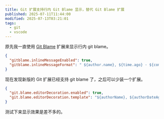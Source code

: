 ```yaml
---
title: Git 扩展支持行内 Git Blame 显示，替代 Git Blame 扩展
published: 2025-07-11T11:44:00
modified: 2025-07-13T03:21:01
tags:
  - git
  - vscode
---
```


原先我一直使用 [Git Blame](https://marketplace.visualstudio.com/items?itemName=waderyan.gitblame) 扩展来显示行内 git blame。

```json
{
  "gitblame.inlineMessageEnabled": true,
  "gitblame.inlineMessageFormat": " ${author.name}, ${time.ago} · ${commit.summary}",
}
```

现在发现新版的 Git 扩展已经支持 git blame 了，之后可以少装一个扩展。

```json
{
  "git.blame.editorDecoration.enabled": true,
  "git.blame.editorDecoration.template": "${authorName}, ${authorDateAgo} · ${subject}",
}
```

测试下来显示效果是差不多的。